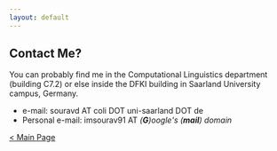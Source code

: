 ```yaml
---
layout: default
---
```


## Contact Me?


You can probably find me in the Computational Linguistics department (building C7.2) or else inside the DFKI building in Saarland University campus, Germany.


* e-mail: souravd AT coli DOT uni-saarland DOT de
* Personal e-mail: imsourav91 AT *(__G__)oogle's (__mail__) domain*

[< Main Page](./)
